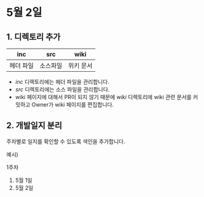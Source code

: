 # 5월 2일

## **1. 디렉토리 추가**


| inc       | src     | wiki     |
|:--------: |:-------:|:--------:|
| 헤더 파일 | 소스파일 | 위키 문서 |

- *inc* 디렉토리에는 헤더 파일을 관리합니다.   
- *src* 디렉토리에는 소스 파일을 관리합니다.
- wiki 페이지에 대해서 PR이 되지 않기 때문에 *wiki* 디렉토리에 wiki 관련 문서를 커밋하고 Owner가 wiki 페이지를 편집합니다.

## **2. 개발일지 분리**

주차별로 일지를 확인할 수 있도록 색인을 추가합니다.

예시)

1주차

1. 5월 1일
2. 5월 2일